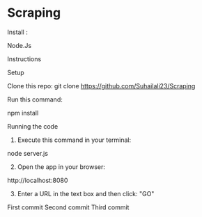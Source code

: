 # Scraping
Install :

Node.Js

Instructions

Setup

Clone this repo:
git clone https://github.com/Suhailali23/Scraping

Run this command:

npm install

Running the code

1) Execute this command in your terminal:

node server.js

2) Open the app in your browser:

http://localhost:8080

3) Enter a URL in the text box and then click: "GO"

First commit
Second commit
Third commit